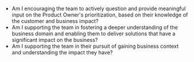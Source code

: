 <!--bl
(filemeta
    (title "Business Impact"))
/bl-->

* Am I encouraging the team to actively question and provide meaningful input on the Product Owner's prioritization, based on their knowledge of the customer and business impact?
* Am I supporting the team in fostering a deeper understanding of the business domain and enabling them to deliver solutions that have a significant impact on the business?
* Am I supporting the team in their pursuit of gaining business context and understanding the impact they have?